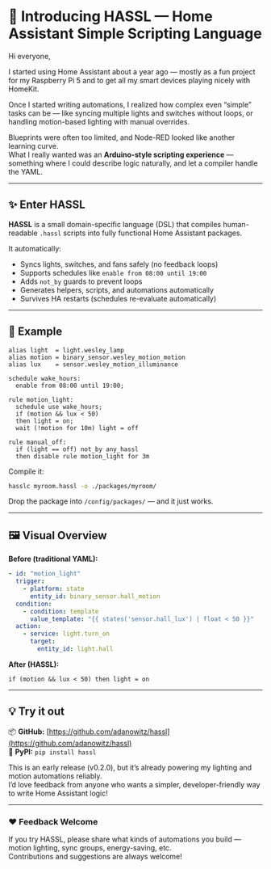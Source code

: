 # 🧠 Introducing HASSL — Home Assistant Simple Scripting Language

Hi everyone,  

I started using Home Assistant about a year ago — mostly as a fun project for my Raspberry Pi 5 and to get all my smart devices playing nicely with HomeKit.  

Once I started writing automations, I realized how complex even “simple” tasks can be — like syncing multiple lights and switches without loops, or handling motion-based lighting with manual overrides.  

Blueprints were often too limited, and Node-RED looked like another learning curve.  
What I really wanted was an **Arduino-style scripting experience** — something where I could describe logic naturally, and let a compiler handle the YAML.  

---

## ✨ Enter HASSL
**HASSL** is a small domain-specific language (DSL) that compiles human-readable `.hassl` scripts into fully functional Home Assistant packages.

It automatically:
- Syncs lights, switches, and fans safely (no feedback loops)  
- Supports schedules like `enable from 08:00 until 19:00`  
- Adds `not_by` guards to prevent loops  
- Generates helpers, scripts, and automations automatically  
- Survives HA restarts (schedules re-evaluate automatically)

---

## 🧩 Example

```hassl
alias light  = light.wesley_lamp
alias motion = binary_sensor.wesley_motion_motion
alias lux    = sensor.wesley_motion_illuminance

schedule wake_hours:
  enable from 08:00 until 19:00;

rule motion_light:
  schedule use wake_hours;
  if (motion && lux < 50)
  then light = on;
  wait (!motion for 10m) light = off

rule manual_off:
  if (light == off) not_by any_hassl
  then disable rule motion_light for 3m
```

Compile it:
```bash
hasslc myroom.hassl -o ./packages/myroom/
```
Drop the package into `/config/packages/` — and it just works.

---

## 🖼️ Visual Overview

**Before (traditional YAML):**
```yaml
- id: "motion_light"
  trigger:
    - platform: state
      entity_id: binary_sensor.hall_motion
  condition:
    - condition: template
      value_template: "{{ states('sensor.hall_lux') | float < 50 }}"
  action:
    - service: light.turn_on
      target:
        entity_id: light.hall
```

**After (HASSL):**
```hassl
if (motion && lux < 50) then light = on
```

---

## 💡 Try it out

📦 **GitHub:** [https://github.com/adanowitz/hassl](https://github.com/adanowitz/hassl)  
🐍 **PyPI:** `pip install hassl`

This is an early release (v0.2.0), but it’s already powering my lighting and motion automations reliably.  
I’d love feedback from anyone who wants a simpler, developer-friendly way to write Home Assistant logic!

---

### ❤️ Feedback Welcome
If you try HASSL, please share what kinds of automations you build — motion lighting, sync groups, energy-saving, etc.  
Contributions and suggestions are always welcome!
